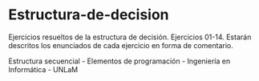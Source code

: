 # Estructura-de-decision

Ejercicios resueltos de la estructura de decisión. Ejercicios 01-14.
Estarán descritos los enunciados de cada ejercicio en forma de comentario.

Estructura secuencial - Elementos de programación - Ingeniería en Informática - UNLaM
